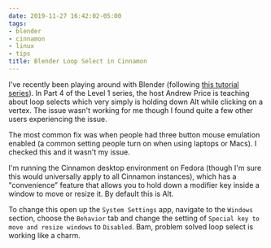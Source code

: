 ```yaml
---
date: 2019-11-27 16:42:02-05:00
tags:
- blender
- cinnamon
- linux
- tips
title: Blender Loop Select in Cinnamon
---
```


I've recently been playing around with Blender (following [this tutorial
series][1]). In Part 4 of the Level 1 series, the host Andrew Price is teaching
about loop selects which very simply is holding down Alt while clicking on a
vertex. The issue wasn't working for me though I found quite a few other users
experiencing the issue.

The most common fix was when people had three button mouse emulation enabled (a
common setting people turn on when using laptops or Macs). I checked this and
it wasn't my issue.

I'm running the Cinnamon desktop environment on Fedora (though I'm sure this
would universally apply to all Cinnamon instances), which has a "convenience"
feature that allows you to hold down a modifier key inside a window to move or
resize it. By default this is Alt.

To change this open up the `System Settings` app, navigate to the `Windows`
section, choose the `Behavior` tab and change the setting of `Special key to
move and resize windows` to `Disabled`. Bam, problem solved loop select is
working like a charm.

[1]: https://www.youtube.com/playlist?list=PLjEaoINr3zgEq0u2MzVgAaHEBt--xLB6U
